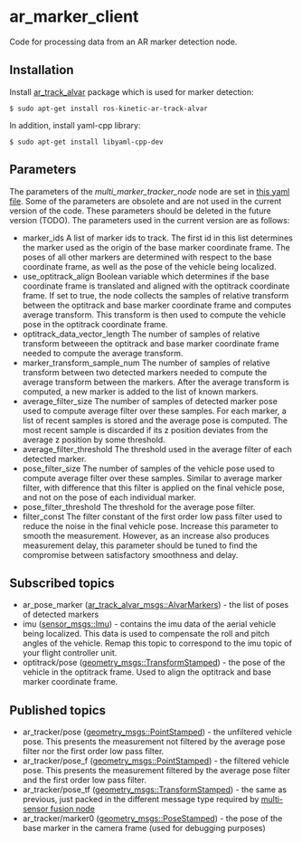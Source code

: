 # ar_marker_client
Code for processing data from an AR marker detection node.

## Installation
Install [ar_track_alvar](http://wiki.ros.org/ar_track_alvar) package which is used for marker detection:
```
$ sudo apt-get install ros-kinetic-ar-track-alvar
```
In addition, install yaml-cpp library:
```
$ sudo apt-get install libyaml-cpp-dev
```
## Parameters
The parameters of the *multi_marker_tracker_node* node are set in [this yaml file](https://github.com/westpoint-robotics/ar_marker_client/blob/master/cfg/multi_marker_tracker.yaml). Some of the parameters are obsolete and are not used in the current version of the code. These parameters should be deleted in the future version (TODO). The parameters used in the current version are as follows:
  * marker_ids  A list of marker ids to track. The first id in this list determines the marker used as the origin of the base marker coordinate frame. The poses of all other markers are determined with respect to the base coordinate frame, as well as the pose of the vehicle being localized.
  * use_optitrack_align Boolean variable which determines if the base coordinate frame is translated and aligned with the optitrack coordinate frame. If set to true, the node collects the samples of relative transform between the optitrack and base marker coordinate frame and computes average transform. This transform is then used to compute the vehicle pose in the optitrack coordinate frame.
  * optitrack_data_vector_length  The number of samples of relative transform betweeen the optitrack and base marker coordinate frame needed to compute the average transform.
  * marker_transform_sample_num The number of samples of relative transform between two detected markers needed to compute the average transform between the markers. After the average transform is computed, a new marker is added to the list of known markers.
  * average_filter_size The number of samples of detected marker pose used to compute average filter over these samples. For each marker, a list of recent samples is stored and the average pose is computed. The most recent sample is discarded if its z position deviates from the average z position by some threshold.
  * average_filter_threshold The threshold used in the average filter of each detected marker.
  * pose_filter_size The number of samples of the vehicle pose used to compute average filter over these samples. Similar to average marker filter, with difference that this filter is applied on the final vehicle pose, and not on the pose of each individual marker.
  * pose_filter_threshold The threshold for the average pose filter.
  * filter_const The filter constant of the first order low pass filter used to reduce the noise in the final vehicle pose. Increase this parameter to smooth the measurement. However, as an increase also produces measurement delay, this parameter should be tuned to find the compromise between satisfactory smoothness and delay.

## Subscribed topics
  * ar_pose_marker ([ar_track_alvar_msgs::AlvarMarkers](http://docs.ros.org/jade/api/ar_track_alvar_msgs/html/msg/AlvarMarkers.html)) - the list of poses of detected markers
  * imu ([sensor_msgs::Imu](http://docs.ros.org/api/sensor_msgs/html/msg/Imu.html)) - contains the imu data of the aerial vehicle being localized. This data is used to compensate the roll and pitch angles of the vehicle. Remap this topic to correspond to the imu topic of your flight controller unit.
  * optitrack/pose ([geometry_msgs::TransformStamped](http://docs.ros.org/api/geometry_msgs/html/msg/TransformStamped.html)) - the pose of the vehicle in the optitrack frame. Used to align the optitrack and base marker coordinate frame.
 
## Published topics
  * ar_tracker/pose ([geometry_msgs::PointStamped](http://docs.ros.org/api/geometry_msgs/html/msg/PointStamped.html)) - the unfiltered vehicle pose. This presents the measurement not filtered by the average pose filter nor the first order low pass filter.
  * ar_tracker/pose_f ([geometry_msgs::PointStamped](http://docs.ros.org/api/geometry_msgs/html/msg/PointStamped.html)) - the filtered vehicle pose. This presents the measurement filtered by the average pose filter and the first order low pass filter.
  * ar_tracker/pose_tf ([geometry_msgs::TransformStamped](http://docs.ros.org/api/geometry_msgs/html/msg/TransformStamped.html)) - the same as previous, just packed in the different message type required by [multi-sensor fusion node](https://github.com/westpoint-robotics/ethzasl_msf)
  * ar_tracker/marker0 ([geometry_msgs::PoseStamped](http://docs.ros.org/api/geometry_msgs/html/msg/PoseStamped.html)) - the pose of the base marker in the camera frame (used for debugging purposes)
    
